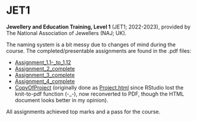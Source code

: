 # JET1
__Jewellery and Education Training, Level 1__ (JET1; 2022-2023), provided by The
National Association of Jewellers (NAJ; UK).

The naming system is a bit messy due to changes of mind during the course.
The completed/presentable assignments are found in the .pdf files:

- [Assignment_1.1-_to_1.12](Assignment_1.1-_to_1.12.pdf)
- [Assignment_2_complete](Assignment_2_complete.pdf)
- [Assignment_3_complete](Assignment_3_complete.pdf)
- [Assignment_4_complete](Assignment_4_complete.pdf)
- [CopyOfProject](CopyOfProject.pdf) (originally done as [Project.html](Project.html) 
since RStudio lost the knit-to-pdf function (-_-), now reconverted to PDF, though 
the HTML document looks better in my opinion).

All assignments achieved top marks and a pass for the course.
